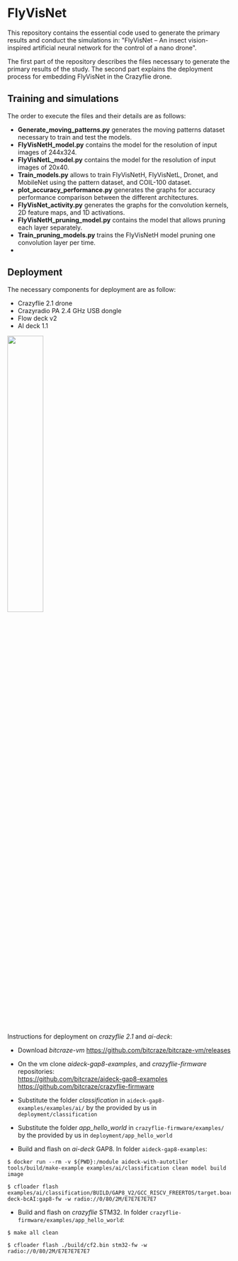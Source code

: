 # FlyVisNet
This repository contains the essential code used to generate the primary results and conduct the simulations in: "FlyVisNet – An insect vision-inspired artificial neural network for the control of a nano drone".

The first part of the repository describes the files necessary to generate the primary results of the study. The second part explains the deployment process for embedding FlyVisNet in the Crazyflie drone.

## Training and simulations
The order to execute the files and their details are as follows:
- **Generate_moving_patterns.py** generates the moving patterns dataset necessary to train and test the models.
- **FlyVisNetH_model.py** contains the model for the resolution of input images of 244x324.
- **FlyVisNetL_model.py** contains the model for the resolution of input images of 20x40.
- **Train_models.py** allows to train FlyVisNetH, FlyVisNetL, Dronet, and MobileNet using the pattern dataset, and COIL-100 dataset.
- **plot_accuracy_performance.py** generates the graphs for accuracy performance comparison between the different architectures.
- **FlyVisNet_activity.py** generates the graphs for the convolution kernels, 2D feature maps, and 1D activations.
- **FlyVisNetH_pruning_model.py** contains the model that allows pruning each layer separately.
- **Train_pruning_models.py** trains the FlyVisNetH model pruning one convolution layer per time.
- 

## Deployment
The necessary components for deployment are as follow:
- Crazyflie 2.1 drone
- Crazyradio PA 2.4 GHz USB dongle
- Flow deck v2
- AI deck 1.1

<img src="https://github.com/AngelCanelo/Insect-inspired-image-recognition-CNN/blob/main/images/necessary_components.jpg" width=40% height=40%>

Instructions for deployment on *crazyflie 2.1* and *ai-deck*:
- Download *bitcraze-vm* https://github.com/bitcraze/bitcraze-vm/releases
- On the vm clone *aideck-gap8-examples*, and *crazyflie-firmware* repositories: <br/>
https://github.com/bitcraze/aideck-gap8-examples <br/>
https://github.com/bitcraze/crazyflie-firmware
- Substitute the folder *classification* in `aideck-gap8-examples/examples/ai/` by the provided by us in `deployment/classification`
- Substitute the folder *app_hello_world* in `crazyflie-firmware/examples/` by the provided by us in `deployment/app_hello_world`

- Build and flash on *ai-deck* GAP8. In folder `aideck-gap8-examples`:
```
$ docker run --rm -v ${PWD}:/module aideck-with-autotiler tools/build/make-example examples/ai/classification clean model build image
```
```
$ cfloader flash examples/ai/classification/BUILD/GAP8_V2/GCC_RISCV_FREERTOS/target.board.devices.flash.img deck-bcAI:gap8-fw -w radio://0/80/2M/E7E7E7E7E7
```
- Build and flash on *crazyflie* STM32. In folder `crazyflie-firmware/examples/app_hello_world`:
```
$ make all clean
```
```
$ cfloader flash ./build/cf2.bin stm32-fw -w radio://0/80/2M/E7E7E7E7E7
```

